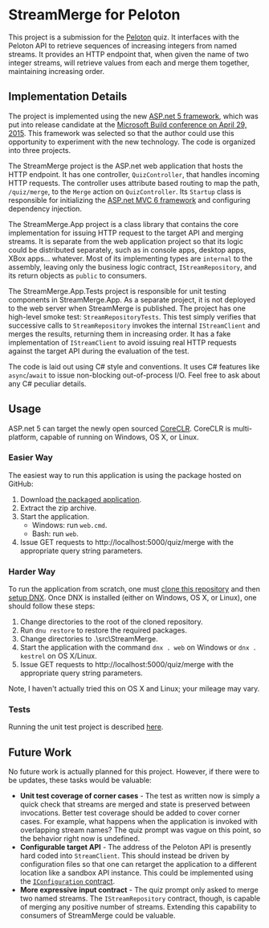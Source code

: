 # StreamMerge for Peloton
This project is a submission for the [Peloton](https://www.pelotoncycle.com) quiz.  It interfaces with the Peloton API to retrieve sequences of increasing integers from named streams.  It provides an HTTP endpoint that, when given the name of two integer streams, will retrieve values from each and merge them together, maintaining increasing order.

## Implementation Details
The project is implemented using the new [ASP.net 5 framework](http://www.asp.net/vnext), which was put into release candidate at the [Microsoft Build conference on April 29, 2015](http://www.buildwindows.com).  This framework was selected so that the author could use this opportunity to experiment with the new technology.  The code is organized into three projects.

The StreamMerge project is the ASP.net web application that hosts the HTTP endpoint.  It has one controller, `QuizController`, that handles incoming HTTP requests.  The controller uses attribute based routing to map the path, `/quiz/merge`, to the `Merge` action on  `QuizController`.  Its `Startup` class is responsible for initializing the [ASP.net MVC 6 framework](http://www.asp.net/vnext/overview/aspnet-vnext/create-a-web-api-with-mvc-6) and configuring dependency injection.

The StreamMerge.App project is a class library that contains the core implementation for issuing HTTP request to the target API and merging streams.  It is separate from the web application project so that its logic could be distributed separately, such as in console apps, desktop apps, XBox apps... whatever.  Most of its implementing types are `internal` to the assembly, leaving only the business logic contract, `IStreamRepository`, and its return objects as `public` to consumers.

The StreamMerge.App.Tests project is responsible for unit testing components in StreamMerge.App.  As a separate project, it is not deployed to the web server when StreamMerge is published.  The project has one high-level smoke test: `StreamRepositoryTests`.  This test simply verifies that successive calls to `StreamRepository` invokes the internal `IStreamClient` and merges the results, returning them in increasing order.  It has a fake implementation of `IStreamClient` to avoid issuing real HTTP requests against the target API during the evaluation of the test.

The code is laid out using C# style and conventions.  It uses C# features like `async`/`await` to issue non-blocking out-of-process I/O.  Feel free to ask about any C# peculiar details.

## Usage
ASP.net 5 can target the newly open sourced [CoreCLR](http://blogs.msdn.com/b/dotnet/archive/2015/02/03/coreclr-is-now-open-source.aspx).  CoreCLR is multi-platform, capable of running on Windows, OS X, or Linux.

### Easier Way
The easiest way to run this application is using the package hosted on GitHub:

1.  Download [the packaged application](https://github.com/kfritz/StreamMerge/releases/download/v1/StreamMerge.zip).
2.  Extract the zip archive.
3.  Start the application.
	*  Windows: run `web.cmd`.
	*  Bash: run `web`.
4.  Issue GET requests to http://localhost:5000/quiz/merge with the appropriate query string parameters.

### Harder Way

To run the application from scratch, one must [clone this repository](http://git-scm.com/book/en/v2/Git-Basics-Getting-a-Git-Repository) and then [setup DNX](https://github.com/aspnet/Home/blob/dev/README.md).  Once DNX is installed (either on Windows, OS X, or Linux), one should follow these steps:

1.  Change directories to the root of the cloned repository.
2.  Run `dnu restore` to restore the required packages.
3.  Change directories to .\src\StreamMerge.
3.  Start the application with the command `dnx . web` on Windows or `dnx . kestrel` on OS X/Linux.
4.  Issue GET requests to http://localhost:5000/quiz/merge with the appropriate query string parameters.

Note, I haven't actually tried this on OS X and Linux; your mileage may vary. 

### Tests

Running the unit test project is described [here](https://github.com/aspnet/Testing/wiki/How-to-create-test-projects).

## Future Work
No future work is actually planned for this project.  However, if there were to be updates, these tasks would be valuable:

* **Unit test coverage of corner cases** - The test as written now is simply a quick check that streams are merged and state is preserved between invocations.  Better test coverage should be added to cover corner cases.  For example, what happens when the application is invoked with overlapping stream names?  The quiz prompt was vague on this point, so the behavior right now is undefined.
* **Configurable target API** - The address of the Peloton API is presently hard coded into `StreamClient`.  This should instead be driven by configuration files so that one can retarget the application to a different location like a sandbox API instance.  This could be implemented using the [`IConfiguration` contract](http://whereslou.com/2014/05/23/asp-net-vnext-moving-parts-iconfiguration/).
* **More expressive input contract** - The quiz prompt only asked to merge two named streams.  The `IStreamRepository` contract, though, is capable of merging any positive number of streams.  Extending this capability to consumers of StreamMerge could be valuable.